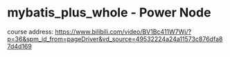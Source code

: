 # mybatis_plus_whole - Power Node


course address:
https://www.bilibili.com/video/BV1Bc411W7Wj/?p=36&spm_id_from=pageDriver&vd_source=49532224a24a11573c876dfa87d4d169


